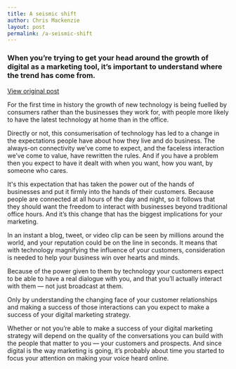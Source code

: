 ```yaml
---
title: A seismic shift
author: Chris Mackenzie
layout: post
permalink: /a-seismic-shift
---
```


### When you’re trying to get your head around the growth of digital as a marketing tool, it’s important to understand where the trend has come from.

<div class="download-box">
    <a href="//asabell.co.uk/a-seismic-shift" target="_blank">View original post</a>
</div>

For the first time in history the growth of new technology is being fuelled by consumers rather than the businesses they work for, with people more likely to have the latest technology at home than in the office.

Directly or not, this consumerisation of technology has led to a change in the expectations people have about how they live and do business. The always-on connectivity we’ve come to expect, and the faceless interaction we’ve come to value, have rewritten the rules. And if you have a problem then you expect to have it dealt with when you want, how you want, by someone who cares.

It's this expectation that has taken the power out of the hands of businesses and put it firmly into the hands of their customers. Because people are connected at all hours of the day and night, so it follows that they should want the freedom to interact with businesses beyond traditional office hours. And it’s this change that has the biggest implications for your marketing.

In an instant a blog, tweet, or video clip can be seen by millions around the world, and your reputation could be on the line in seconds. It means that with technology magnifying the influence of your customers, consideration is needed to help your business win over hearts and minds.

Because of the power given to them by technology your customers expect to be able to have a real dialogue with you, and that you’ll actually interact with them — not just broadcast at them.

Only by understanding the changing face of your customer relationships and making a success of those interactions can you expect to make a success of your digital marketing strategy.

Whether or not you’re able to make a success of your digital marketing strategy will depend on the quality of the conversations you can build with the people that matter to you — your customers and prospects. And since digital is the way marketing is going, it’s probably about time you started to focus your attention on making your voice heard online.